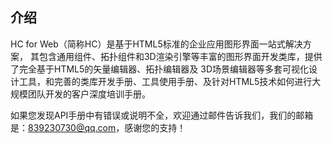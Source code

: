 ## 介绍  
HC for Web（简称HC）是基于HTML5标准的企业应用图形界面一站式解决方案， 其包含通用组件、拓扑组件和3D渲染引擎等丰富的图形界面开发类库，提供了完全基于HTML5的矢量编辑器、拓扑编辑器及 3D场景编辑器等多套可视化设计工具，和完善的类库开发手册、工具使用手册、及针对HTML5技术如何进行大规模团队开发的客户深度培训手册。

如果您发现API手册中有错误或说明不全，欢迎通过邮件告诉我们，我们的邮箱是：[839230730@qq.com](mailto:service@hightopo.com)，感谢您的支持！